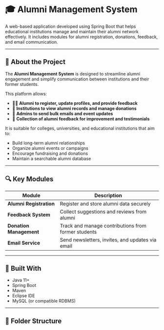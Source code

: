 # 🎓 Alumni Management System

A web-based application developed using Spring Boot that helps educational institutions manage and maintain their alumni network effectively. It includes modules for alumni registration, donations, feedback, and email communication.

---

## 📖 About the Project

The **Alumni Management System** is designed to streamline alumni engagement and simplify communication between institutions and their former students.

This platform allows:
- 🧑‍🎓 **Alumni to register, update profiles, and provide feedback**
- 🏫 **Institutions to view alumni records and manage donations**
- 📧 **Admins to send bulk emails and event updates**
- 💬 **Collection of alumni feedback for improvement and testimonials**

It is suitable for colleges, universities, and educational institutions that aim to:
- Build long-term alumni relationships
- Organize alumni events or campaigns
- Encourage fundraising and donations
- Maintain a searchable alumni database

---

## 🔍 Key Modules

| Module                 | Description                                                  |
|------------------------|--------------------------------------------------------------|
| **Alumni Registration** | Register and store alumni data securely                     |
| **Feedback System**     | Collect suggestions and reviews from alumni                 |
| **Donation Management** | Track and manage contributions from former students         |
| **Email Service**       | Send newsletters, invites, and updates via email            |

---

## 🧰 Built With

- Java 11+
- Spring Boot
- Maven
- Eclipse IDE
- MySQL (or compatible RDBMS)

---

## 📂 Folder Structure

